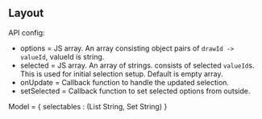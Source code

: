 ## Layout

API config:
- options = JS array. An array consisting object pairs of `drawId -> valueId`, valueId is string.
- selected = JS array. An array of strings. consists of selected `valueId`s. This is used for initial selection setup. Default is empty array.
- onUpdate = Callback function to handle the updated selection.
- setSelected = Callback function to set selected options from outside.

Model =
{ selectables : (List String, Set String)
}
